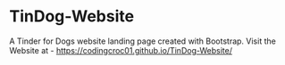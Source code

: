 # TinDog-Website
A Tinder for Dogs website landing page created with Bootstrap.
Visit the Website at - https://codingcroc01.github.io/TinDog-Website/
